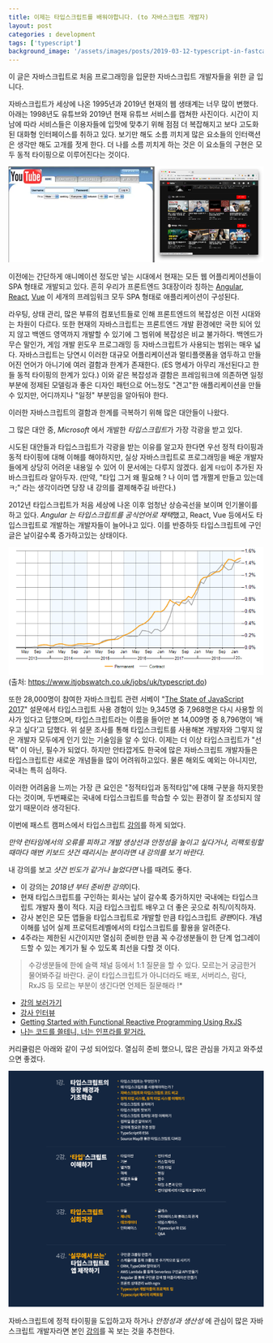 ```yaml
---
title: 이제는 타입스크립트를 배워야합니다. (to 자바스크립트 개발자)
layout: post
categories : development
tags: ['typescript']
background_image: '/assets/images/posts/2019-03-12-typescript-in-fastcampus/ts-main.png'
---
```


이 글은 자바스크립트로 처음 프로그래밍을 입문한 자바스크립트 개발자들을 위한 글 입니다.

자바스크립트가 세상에 나온 1995년과 2019년 현재의 웹 생태계는 너무 많이 변했다.
아래는 1998년도 유튜브와 2019년 현재 유튜브 서비스를 캡쳐한 사진이다.
시간이 지남에 따라 서비스들은 이용자들에 입맛에 맞추기 위해 점점 더 복잡해지고 보다 고도화된 대화형 인터페이스를 취하고 있다.
보기만 해도 소름 끼치게 많은 요소들의 인터랙션은 생각만 해도 고개를 젓게 한다.
더 나를 소름 끼치게 하는 것은 이 요소들의 구현은 모두 동적 타이핑으로 이루어진다는 것이다.

![1998년 유튜브와 2019년 현재의 유튜브](/assets/images/posts/2019-03-12-typescript-in-fastcampus/u-tube.png)

이전에는 간단하게 애니메이션 정도만 넣는 시대에서 현재는 모든 웹 어플리케이션들이 SPA 형태로 개발되고 있다.
흔히 우리가 프론트엔드 3대장이라 칭하는 [Angular](https://angular.io/), [React](https://reactjs.org/), [Vue](https://vuejs.org) 이 세개의 프레임워크 모두 SPA 형태로 애플리케이션이 구성된다.

라우팅, 상태 관리, 많은 부류의 컴포넌트들로 인해 프론트엔드의 복잡성은 이전 시대와는 차원이 다르다.
또한 현재의 자바스크립트는 프론트엔드 개발 환경에만 국한 되어 있지 않고 백엔드 영역까지 개발할 수 있기에 그 범위에 복잡성은 비교 불가하다.
백엔드가 무슨 말인가, 게임 개발 윈도우 프로그래밍 등 자바스크립트가 사용되는 범위는 매우 넓다.
자바스크립트는 당연시 이러한 대규모 어플리케이션과 멀티플랫폼을 염두하고 만들어진 언어가 아니기에 여러 결함과 한계가 존재한다. (ES 명세가 아무리 개선된다고 한들 동적 타이핑의 한계가 있다.)
이와 같은 복잡성과 결함은 프레임워크에 의존하면 일정부분에 정제된 모델링과 좋은 디자인 패턴으로 어느정도 "견고"한 애플리케이션을 만들 수 있지만, 어디까지나 "일정" 부분임을 알아둬야 한다.

이러한 자바스크립트의 결함과 한계를 극복하기 위해 많은 대안들이 나왔다.

그 많은 대안 중, *Microsoft* 에서 개발한 *타입스크립트*가 가장 각광을 받고 있다.

시도된 대안들과 타입스크립트가 각광을 받는 이유를 알고자 한다면 우선 정적 타이핑과 동적 타이핑에 대해 이해를 해야하지만, 실상 자바스크립트로 프로그래밍을 배운 개발자들에게 상당히 어려운 내용일 수 있어 이 문서에는 다루지 않겠다.
쉽게 `타입`이 추가된 자바스크립트라 알아두자. (만약, "타입 그거 왜 필요해 ? 나 이미 앱 개쩔게 만들고 있는데 ㅋ;" 라는 생각이라면 당장 내 강의를 결제해주길 바란다.)

2012년 타입스크립트가 처음 세상에 나온 이후 엄청난 상승곡선을 보이며 인기몰이를 하고 있다.
*Angular 는 타입스크립트를 공식언어로 채택*했고, React, Vue 등에서도 타입스크립트로 개발하는 개발자들이 늘어나고 있다.
이를 반증하듯 타입스크립트에 구인글은 날이갈수록 증가하고있는 상태이다.

![구인 추세](/assets/images/posts/2019-03-12-typescript-in-fastcampus/permanent-demand-trend.png)
(출처: https://www.itjobswatch.co.uk/jobs/uk/typescript.do)

또한 28,000명이 참여한 자바스크립트 관련 서베이 "[The State of JavaScript 2017](https://stateofjs.com/)" 설문에서 타입스크립트 사용 경험이 있는 9,345명 중  7,968명은 다시 사용할 의사가 있다고 답했으며, 타입스크립트라는 이름을 들어만 본 14,009명 중 8,796명이 ‘배우고 싶다’고 답했다.
위 설문 조사를 통해 타입스크립트를 사용해본 개발자와 그렇지 않은 개발자 모두에게 인기 있는 기술임을 알 수 있다.
이제는 더 이상 타입스크립트가 "선택" 이 아닌, 필수가 되었다. 하지만 안타깝게도 한국에 많은 자바스크립트 개발자들은 타입스크립트란 새로운 개념들을 많이 어려워하고있다. 물론 해외도 예외는 아니지만, 국내는 특히 심하다.

이러한 어려움을 느끼는 가장 큰 요인은 "정적타입과 동적타입"에 대해 구분을 하지못한다는 것이며, 두번째로는 국내에 타입스크립트를 학습할 수 있는 환경이 잘 조성되지 않았기 때문이라 생각된다.

이번에 패스트 캠퍼스에서 타입스크립트 [강의](http://bit.ly/2XR5a4v)를 하게 되었다.

*만약 런타임에서의 오류를 피하고 개발 생상선과 안정성을 높이고 싶다거나, 리팩토링할때마다 매번 키보드 샷건 때리시는 분이라면 내 강의를 보기 바란다.*

내 강의를 보고 *샷건 빈도가 같거나 늘었다면* 나를 때려도 좋다.

- 이 강의는 *2018년 부터 준비한 강의*이다.
- 현재 타입스크립트를 구인하는 회사는 날이 갈수록 증가하지만 국내에는 타입스크립트 개발자 풀이 적다. 지금 타입스크립트 배우고 더 좋은 곳으로 취직/이직하자.
- 강사 본인은 모든 앱들을 타입스크립트로 개발할 만큼 타입스크립트 *광팬*이다. 개념이해를 넘어 실제 프로덕트레벨에서의 타입스크립트를 활용을 알려준다.
- 4주라는 제한된 시간이지만 열심히 준비한 만큼 꼭 수강생분들이 한 단계 업그레이드할 수 있는 계기가 될 수 있도록 최선을 다할 것 이다.

> 수강생분들에 한에 슬랙 채널 등에서 1:1 질문을 할 수 있다. 모르는거 궁금한거 물어봐주길 바란다. 굳이 타입스크립트가 아니더라도 배포, 서버리스, 람다, RxJS 등 모르는 부분이 생긴다면 언제든 질문해라 !*

- [강의 보러가기](http://bit.ly/2XR5a4v)
- [강사 인터뷰](https://blog.naver.com/fastcampus/221487426675)
- [Getting Started with Functional Reactive Programming Using RxJS](https://blog.hax0r.info/2018-05-10/getting-started-with-functional-reactive-programming-using-rxjs/)
- [나는 코드를 쓸테니, 너는 인프라를 맡거라.](https://blog.hax0r.info/2018-11-28/i-will-write-the-code-you-will-be-in-charge-of-the-infrastructure/)

커리큘럼은 아래와 같이 구성 되어있다.
열심히 준비 했으니, 많은 관심을 가지고 와주셨으면 좋겠다.

![TS 커리큘럼](/assets/images/posts/2019-03-12-typescript-in-fastcampus/curriculum.png)

자바스크립트에 정적 타이핑을 도입하고자 하거나 *안정성과 생산성* 에 관심이 많은 자바스크립트 개발자라면 본인 [강의](http://bit.ly/2XR5a4v)를 꼭 보는 것을 추천한다.





